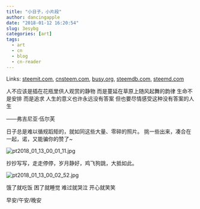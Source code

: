 ```yaml
---
title: "小日子，小片段"
author: dancingapple
date: "2018-01-12 16:20:54"
slug: 3esybg
categories: [art]
tags: 
  - art
  - cn
  - blog
  - cn-reader
---
```


Links: [steemit.com](https://steemit.com/art/@dancingapple/3esybg), [cnsteem.com](https://cnsteem.com/art/@dancingapple/3esybg), [busy.org](https://busy.org/art/@dancingapple/3esybg), [steemdb.com](https://steemdb.com/art/@dancingapple/3esybg), [steemd.com](https://steemd.com/art/@dancingapple/3esybg)

人不应该是插在花瓶里供人观赏的静物
而是蔓延在草原上随风起舞的韵律
生命不是安排
而是追求
人生的意义也许永远没有答案
但也要尽情感受这种没有答案的人生

——弗吉尼亚·伍尔芙

日子总是难以循规蹈矩的，就如同这些大量、零碎的照片。
挑一些出来，凑合在一起，诺，又能骗你的赞了~

![pt2018_01_13_00_01_11.jpg](https://steemitimages.com/DQmNbSbuWMuGZGJWiAcVfrFfKMrYEbiWhh7tdh4ojbAFN7p/pt2018_01_13_00_01_11.jpg)

抄抄写写，走走停停，岁月静好，鸡飞狗跳，大抵如此。

![pt2018_01_13_00_02_52.jpg](https://steemitimages.com/DQmQdtc2TJyWZkhfxnLQNn2wtLeU6eEqRea8P9EXDaP9h3v/pt2018_01_13_00_02_52.jpg)

饿了就吃饭
困了就睡觉
难过就哭泣
开心就笑笑

早安/午安/晚安
